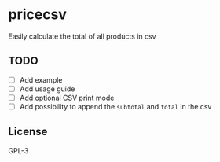 # pricecsv

Easily calculate the total of all products in csv

## TODO

- [ ] Add example
- [ ] Add usage guide
- [ ] Add optional CSV print mode
- [ ] Add possibility to append the `subtotal` and `total` in the csv

## License

GPL-3
